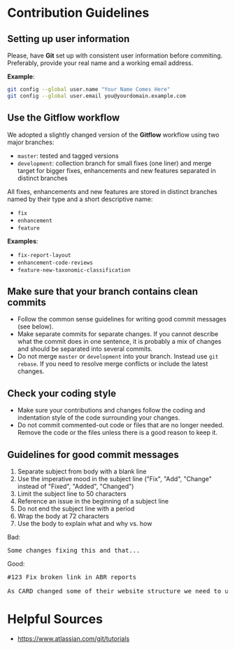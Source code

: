 # Contribution Guidelines

## Setting up user information

Please, have **Git** set up with consistent user information before commiting. Preferably, provide your real name and a working email address.

**Example**:
```bash
git config --global user.name "Your Name Comes Here"
git config --global user.email you@yourdomain.example.com
```

## Use the Gitflow workflow
We adopted a slightly changed version of the **Gitflow** workflow using two major branches:
- `master`: tested and tagged versions
- `development`: collection branch for small fixes (one liner) and merge target for bigger fixes, enhancements and new features separated in distinct branches

All fixes, enhancements and new features are stored in distinct branches named by their type and a short descriptive name:
- `fix`
- `enhancement`
- `feature`

**Examples**:
- `fix-report-layout`
- `enhancement-code-reviews`
- `feature-new-taxonomic-classification`


## Make sure that your branch contains clean commits
- Follow the common sense guidelines for writing good commit messages (see below).
- Make separate commits for separate changes. If you cannot describe what the commit does in one sentence, it is probably a mix of changes and should be separated into several commits.
- Do not merge `master` or `development` into your branch. Instead use `git rebase`. If you need to resolve merge conflicts or include the latest changes.

## Check your coding style
- Make sure your contributions and changes follow the coding and indentation style of the code surrounding your changes.
- Do not commit commented-out code or files that are no longer needed. Remove the code or the files unless there is a good reason to keep it.

## Guidelines for good commit messages
1. Separate subject from body with a blank line
2. Use the imperative mood in the subject line ("Fix", "Add", "Change" instead of "Fixed", "Added", "Changed")
3. Limit the subject line to 50 characters
4. Reference an issue in the beginning of a subject line
5. Do not end the subject line with a period
6. Wrap the body at 72 characters
7. Use the body to explain what and why vs. how

Bad:
<pre>
Some changes fixing this and that...
</pre>

Good:
<pre>
#123 Fix broken link in ABR reports

As CARD changed some of their website structure we need to update link templates for antibiotic resistance (ABR) models.
</pre>

# Helpful Sources
- https://www.atlassian.com/git/tutorials

